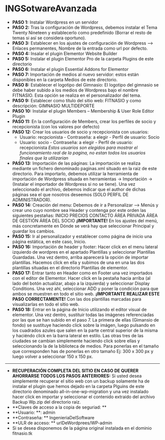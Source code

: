 # INGSotwareAvanzada
- **PASO 1:** Instalar Wordpress en un servidor
- **PASO 2:** Tras la configuración de Wordpress, debemos instalar el Tema Twenty Nineteen y establecerlo como predefinido (Borrar el resto de temas si así se considera oportuno).
- **PASO 3:** Establecer en los ajustes de configuración de Wordpress --> Enlaces permanentes, Nombre de la entrada como url por defecto.
- **PASO 4:** Insalar el plugin Elementor Website Builder
- **PASO 5:** Instalar el plugin Elementor Pro de la carpeta Plugins de este directorio
- **PASO 6:** Instalar el plugin Essential Addons for Elementor
- **PASO 7:** Importación de medios al nuevo servidor: estos están disponibles en la carpeta Medios de este directorio.
- **PASO 8:** Establecer el logotipo del Gimnasio: El logotipo del gimnasio se debe haber subido a los medios de Wordpress bajo el nombre FITNASIO. Esta opción se realiza en el
  personalizador del tema.
- **PASO 9:** Establecer como título del sitio web: FITNASIO y como descripción: GIMNASIO MULTIDEPORTE
- **PASO 10:** Instalar el plugin Members – Membership & User Role Editor Plugin
- **PASO 11:** En la configuración de Members, crear los perfiles de socio y recepcionista (con los valores por defecto)
- **PASO 12:** Crear los usuarios de socio y recepcionista con usuarios: 
  - Usuario: recpcionista - Contraseña: a elegir - Perfil de usuario: Socio
  - Usuario: socio - Contraseña: a elegir  - Perfil de usuario: recepcionista
  *Estos usuarios son elegidos para mostrar el funcionamiento real de la pagina, no estan todos los usuarios finales que la utilizarian*
- **PASO 13:** Importación de las páginas: La importación se realiza mediante un fichero denominado paginas.xml situado en la raiz de este directorio. Para importarlo, debemos utilizar la herramienta de importación de Wordpress situada en herramientas -> Importación -> (Instalar el importador de Wordpress si no se tiene). Una vez seleccionado el archivo, debemos indicar que el author de dichas páginas sea el que nosotros deseemos (SOLO PERFIL DE ADMINISTRADOR).
- **PASO 14:** Creación del menu: Debemos de ir a Personalizar --> Menús y crear uno cuyo nombre sea Header y contenga por este orden las siguientes pestañas:
  INICIO
  PRECIOS
  CONTACTO
  ÁREA PRIVADA
      ÁREA DE GESTIÓN
      ÁREA DEL SOCIO
**¡IMPORTANTE!** En los ajustes del menú, más concretamente en Dónde se verá hay que seleccionar Principal y guardar los cambios.
- **PASO 15:** Ir al personalizador y establecer como página de inicio una página estática, en este caso, Inicio.
- **PASO 16:** Importación de header y footer: Hacer click en el menu lateral izquierdo de wordpres en el apartado Plantillas y seleccionar Plantillas Guardadas. Una vez dentro, arriba aparecerá la opción de importar plantillas. Hacemos click en ella y subimos de una en una las dos plantillas situadas en el directorio Plantillas de elementor.
- **PASO 17:** Entrar tanto en Header como en Footer una vez importados con el editor de Elementor. Hacer click en la pestaña hacia arriba (al lado del botón actualizar, abajo a la izquierda) y seleccionar Display Conditions. Una vez ahí, seleccionar ADD y poner la condición para que ambos se muestren en todo el sitio web. 
**¡IMPORTANTE REALIZAR ESTE PASO CORRECTAMENTE!** Con las dos plantillas marcadas para visualizarlas en todo el sitio web.
- **PASO 18:** Entrar en la página de Inicio utilizando el editor visual de elementor. Una vez dentro, sustituir todas las imágenes referenciadas por las que se han subido en el paso 7. La primera de ellas (Gimansio de fondo) se sustituye haciendo click sobre la imágen, luego pulsando en los cuadrados azules que salen en la parte central superior de la misma y haciéndo click en la barra lateral en estilo.
Las otras tres de las ciudades se cambian simplemente haciendo click sobre ellas y seleccionando la de la biblioteca de medios. Para ponerlas en el tamaño que corresponden has de ponerlas en otro tamaño Ej: 300 x 300 px y luego volver a seleccionar 150 x 150 px.
-----------------------------------------------------------------------------------------------------------------------------------------------------------------------------
- **RECUPERACIÓN COMPLETA DEL SITIO EN CASO DE QUERER AHORRARSE TODOS LOS PASOS ANTERIORES:** Si usted desea simplemente recuperar el sitio web con un backup solamente ha de instalar el plugin que hemos dejado en la carpeta Plguins de este directorio denominado all-in-one-wp-migration y una vez instalado hacer click en importar y seleccionar el contenido extraido del archivo Backup Wp.zip del directorio raiz.
- **Claves de acceso a la copia de seguriad: **
- **Usuario: **: admin
- **Contraseña: ** IngenieriaDelSoftware
- **ULR de acceso: ** urlDeWordprees/WP-admin
- Si se desea disponemos de la página original instalada en el dominio fitnasio.tk
